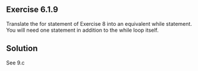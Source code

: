 ## Exercise 6.1.9
Translate the for statement of Exercise 8 into an equivalent while statement. You will need one statement in addition to the while loop itself.
## Solution
See 9.c
